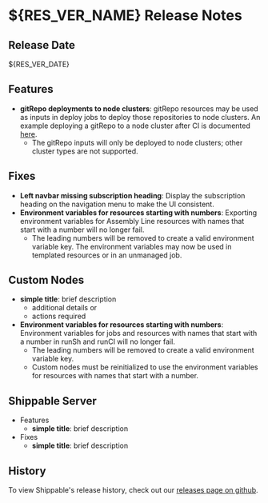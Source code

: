 # ${RES_VER_NAME} Release Notes

## Release Date
${RES_VER_DATE}

## Features
  - **gitRepo deployments to node clusters**: gitRepo resources may be used as inputs in deploy jobs to deploy those repositories to node clusters. An example deploying a gitRepo to a node cluster after CI is documented [here](docs.shippable.com/deploy/vm-gitRepo/).
      - The gitRepo inputs will only be deployed to node clusters; other cluster types are not supported.

## Fixes
  - **Left navbar missing subscription heading**: Display the subscription heading on the navigation menu to make the UI consistent.
  - **Environment variables for resources starting with numbers**: Exporting environment variables for Assembly Line resources with names that start with a number will no longer fail.
      - The leading numbers will be removed to create a valid environment variable key.  The environment variables may now be used in templated resources or in an unmanaged job.

## Custom Nodes
  - **simple title**: brief description
      - additional details or
      - actions required
  - **Environment variables for resources starting with numbers**: Environment variables for jobs and resources with names that start with a number in runSh and runCI will no longer fail.
      - The leading numbers will be removed to create a valid environment variable key.
      - Custom nodes must be reinitialized to use the environment variables for resources with names that start with a number.

## Shippable Server

  - Features
      - **simple title**: brief description
  - Fixes
      - **simple title**: brief description

## History

To view Shippable's release history, check out our [releases page on github](https://github.com/Shippable/admiral/releases).
